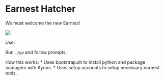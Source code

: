 # Earnest Hatcher

We must welcome the new Earnies!

![](https://media.giphy.com/media/jvucQj4J72dPO/giphy.gif)

Use:

Run `./go` and follow prompts. 

How this works:
	* Uses bootstrap.sh to install python and package managers with Kyrios.
	* Uses setup accounts to setup necessary earnest tools.
